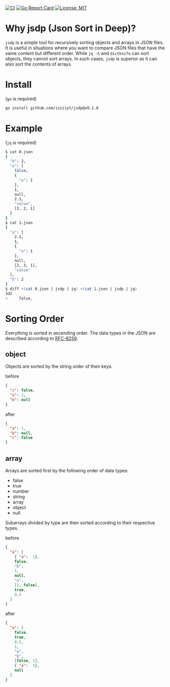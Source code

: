 [![CI][ci-img]][ci]
[![Go Report Card][go-report-img]][go-report]
[![License: MIT][license-img]][license]

# Why jsdp (Json Sort in Deep)?

`jsdp` is a simple tool for recursively sorting objects and arrays in JSON files.
It is useful in situations where you want to compare JSON files that have the same content but different order.
While `jq -S` and `dictknife` can sort objects, they cannot sort arrays.
In such cases, `jsdp` is superior as it can also sort the contents of arrays.

# Install

(`go` is required)

```bash
go install github.com/izziiyt/jsdp@v0.1.0
```

# Example

(`jq` is required)

```bash
$ cat 0.json
{
  "b": 2,
  "a": [
    false,
    { 
      "a": 1 
    },
    1,
    null,
    2.1,
    "value",
    [3, 2, 1]
  ]
}
$ cat 1.json
{
  "a": [
    2.1,
    1,
    { 
      "a": 1 
    },
    null,
    [2, 3, 1],
    "value"
  ],
  "b": 2
}
$ diff <(cat 0.json | jsdp | jq) <(cat 1.json | jsdp | jq)
3d2
<     false,
```

# Sorting Order

Everything is sorted in ascending order.
The data types in the JSON are described according to [RFC-8259](https://datatracker.ietf.org/doc/html/rfc8259#section-3).

## object

Objects are sorted by the string order of their keys.

before
```json
{
  "c": false,
  "a": 1,
  "b": null
}
```

after
```json
{
  "a": 1,
  "b": null,
  "c": false
}
```

## array

Arrays are sorted first by the following order of data types:

- false
- true
- number
- string
- array
- object
- null

Subarrays divided by type are then sorted according to their respective types.

before
```json
{
  "a": [
    { "a":  1},
    false,
    "b",
    1,
    null,
    "a",
    [1, false],
    true,
    0.5
  ]
}
```

after
```json
{
  "a": [
    false,
    true,
    0.5,
    1,
    "a",
    "b",
    [false, 1],
    { "a":  1},
    null
  ]
}
```

[ci]: https://github.com/izziiyt/jsdp/actions/workflows/ci.yaml
[ci-img]: https://github.com/izziiyt/jsdp/actions/workflows/ci.yml/badge.svg
[go-report]: https://goreportcard.com/report/github.com/izziiyt/jsdp
[go-report-img]: https://goreportcard.com/badge/github.com/izziiyt/jsdp
[license]: https://opensource.org/licenses/MIT
[license-img]: https://img.shields.io/badge/License-MIT-yellow.svg
